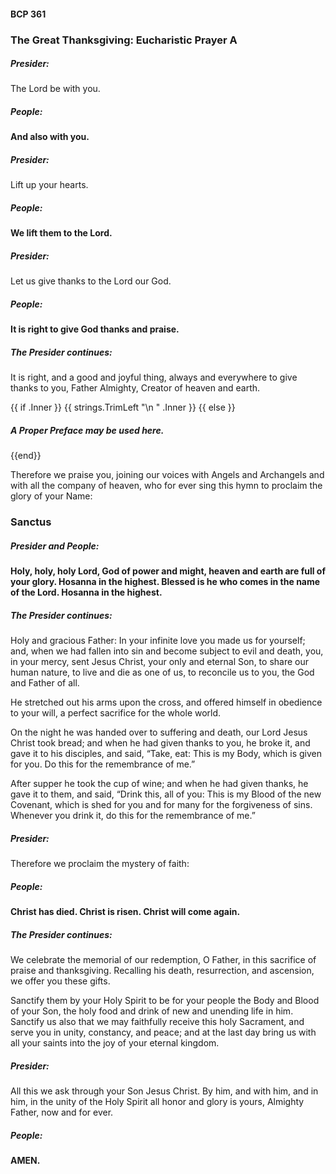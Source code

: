 #### BCP 361
### The Great Thanksgiving: Eucharistic Prayer A
##### Presider:
The Lord be with you.

##### **People:**
**And also with you.**

##### Presider:
Lift up your hearts.

##### **People:**
**We lift them to the Lord.**

##### Presider:
Let us give thanks to the Lord our God.

##### **People:**
**It is right to give God thanks and praise.**

##### The Presider continues:
It is right, and a good and joyful thing, always and everywhere to give thanks to you, Father Almighty, Creator of heaven and earth.

{{ if .Inner }}
{{ strings.TrimLeft "\n " .Inner }}
{{ else }}
##### A Proper Preface may be used here.
{{end}}

Therefore we praise you, joining our voices with Angels and Archangels and with all the company of heaven, who for ever sing this hymn to proclaim the glory of your Name:

### Sanctus
##### Presider and **People:**
**Holy, holy, holy Lord, God of power and might,
heaven and earth are full of your glory.
Hosanna in the highest.
Blessed is he who comes in the name of the Lord.
Hosanna in the highest.**

##### The Presider continues:
Holy and gracious Father: In your infinite love you made us for yourself; and, when we had fallen into sin and become subject to evil and death, you, in your mercy, sent Jesus Christ, your only and eternal Son, to share our human nature, to live and die as one of us, to reconcile us to you, the God and Father of all.

He stretched out his arms upon the cross, and offered himself in obedience to your will, a perfect sacrifice for the whole world.

On the night he was handed over to suffering and death, our Lord Jesus Christ took bread; and when he had given thanks to you, he broke it, and gave it to his disciples, and said, “Take, eat: This is my Body, which is given for you. Do this for the remembrance of me.”

After supper he took the cup of wine; and when he had given thanks, he gave it to them, and said, “Drink this, all of you: This is my Blood of the new Covenant, which is shed for you and for many for the forgiveness of sins. Whenever you drink it, do this for the remembrance of me.”

##### Presider:
Therefore we proclaim the mystery of faith:

##### **People:**
**Christ has died.
Christ is risen.
Christ will come again.**

##### The Presider continues:
We celebrate the memorial of our redemption, O Father, in this sacrifice of praise and thanksgiving. Recalling his death, resurrection, and ascension, we offer you these gifts.

Sanctify them by your Holy Spirit to be for your people the Body and Blood of your Son, the holy food and drink of new and unending life in him. Sanctify us also that we may faithfully receive this holy Sacrament, and serve you in unity, constancy, and peace; and at the last day bring us with all your saints into the joy of your eternal kingdom.

##### Presider:
All this we ask through your Son Jesus Christ. By him, and with him, and in him, in the unity of the Holy Spirit all honor and glory is yours, Almighty Father, now and for ever.

##### **People:**
**AMEN.**
